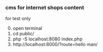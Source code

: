 ### cms for internet shops content


for test only

0) open terminal
1) cd public/
2) php -S localhost:8080 index.php
3) http://localhost:8000/?route=hello man/
